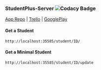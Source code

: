### StudentPlus-Server ![Codacy Badge](https://api.codacy.com/project/badge/Grade/0b359756959a447abdd91f42ee76a612)
[App Repo](https://trello.com/b/xsjEz0eT/studentplus) | [Trello](https://trello.com/b/xsjEz0eT/studentplus) | [GooglePlay](https://play.google.com/store/apps/details?id=com.vitorblog.estudantesc)

#### Get a Student
```url
http://localhost:35585/student/ID/
```

#### Get a Minimal Student
```url
http://localhost:35585/student/ID/update
```
